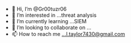 - 👋 Hi, I’m @Gr00tuzr06
- 👀 I’m interested in ...threat analysis
- 🌱 I’m currently learning ...SIEM
- 💞️ I’m looking to collaborate on ...
- 📫 How to reach me ...l.taylor7430@gmail.com

<!---
Gr00tuzr06/Gr00tuzr06 is a ✨ special ✨ repository because its `README.md` (this file) appears on your GitHub profile.
You can click the Preview link to take a look at your changes.
--->
